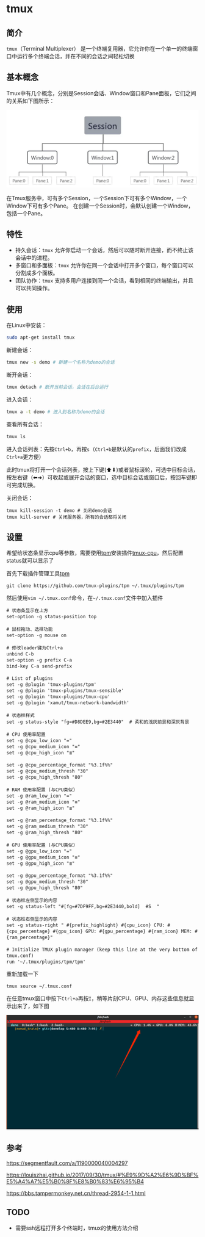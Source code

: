 # tmux

## 简介

`tmux`（Terminal Multiplexer） 是一个终端复用器，它允许你在一个单一的终端窗口中运行多个终端会话，并在不同的会话之间轻松切换

## 基本概念

Tmux中有几个概念，分别是Session会话、Window窗口和Pane面板，它们之间的关系如下图所示：

![session](./image/session.png)

在Tmux服务中，可有多个Session，一个Session下可有多个Window，一个Window下可有多个Pane。
在创建一个Session时，会默认创建一个Window，包括一个Pane。

## 特性

- 持久会话：`tmux` 允许你启动一个会话，然后可以随时断开连接，而不终止该会话中的进程。
- 多窗口和多面板：`tmux` 允许你在同一个会话中打开多个窗口，每个窗口可以分割成多个面板。
- 团队协作：`tmux` 支持多用户连接到同一个会话，看到相同的终端输出，并且可以共同操作。

## 使用

在Linux中安装：

```sh
sudo apt-get install tmux
```

新建会话：

```sh
tmux new -s demo # 新建一个名称为demo的会话
```

断开会话：

```sh
tmux detach # 断开当前会话，会话在后台运行
```

进入会话：

```sh
tmux a -t demo # 进入到名称为demo的会话
```

查看所有会话：

```sh
tmux ls
```

进入会话列表：先按`Ctrl+b`，再按`s`（`Ctrl+b`是默认的`prefix`，后面我们改成`Ctrl+a`更方便）

此时tmux将打开一个会话列表，按上下键(⬆︎⬇︎)或者鼠标滚轮，可选中目标会话，按左右键（⬅︎➜）可收起或展开会话的窗口，选中目标会话或窗口后，按回车键即可完成切换。 

关闭会话：

```
tmux kill-session -t demo # 关闭demo会话 
tmux kill-server # 关闭服务器，所有的会话都将关闭
```

## 设置

希望给状态条显示cpu等参数，需要使用[tpm](https://github.com/tmux-plugins/tpm)安装插件[tmux-cpu](https://github.com/tmux-plugins/tmux-cpu?tab=readme-ov-file)，然后配置status就可以显示了

首先下载插件管理工具[tpm](https://github.com/tmux-plugins/tpm)

```
git clone https://github.com/tmux-plugins/tpm ~/.tmux/plugins/tpm
```

然后使用`vim ~/.tmux.conf`命令，在`~/.tmux.conf`文件中加入插件

```
# 状态条显示在上方
set-option -g status-position top

# 鼠标拖动、选择功能
set-option -g mouse on

# 修改leader键为Ctrl+a
unbind C-b
set-option -g prefix C-a
bind-key C-a send-prefix

# List of plugins
set -g @plugin 'tmux-plugins/tpm'
set -g @plugin 'tmux-plugins/tmux-sensible'
set -g @plugin 'tmux-plugins/tmux-cpu'
set -g @plugin 'xamut/tmux-network-bandwidth'

# 状态栏样式
set -g status-style "fg=#D8DEE9,bg=#2E3440"  # 柔和的浅灰前景和深灰背景

# CPU 使用率配置
set -g @cpu_low_icon "="
set -g @cpu_medium_icon "≡"
set -g @cpu_high_icon "≣"

set -g @cpu_percentage_format "%3.1f%%"
set -g @cpu_medium_thresh "30"
set -g @cpu_high_thresh "80"

# RAM 使用率配置 (与CPU类似)
set -g @ram_low_icon "="
set -g @ram_medium_icon "≡"
set -g @ram_high_icon "≣"

set -g @ram_percentage_format "%3.1f%%"
set -g @ram_medium_thresh "30"
set -g @ram_high_thresh "80"

# GPU 使用率配置 (与CPU类似)
set -g @gpu_low_icon "="
set -g @gpu_medium_icon "≡"
set -g @gpu_high_icon "≣"

set -g @gpu_percentage_format "%3.1f%%"
set -g @gpu_medium_thresh "30"
set -g @gpu_high_thresh "80"

# 状态栏左侧显示的内容
set -g status-left "#[fg=#7DF9FF,bg=#2E3440,bold]  #S  "

# 状态栏右侧显示的内容
set -g status-right " #{prefix_highlight} #{cpu_icon} CPU: #{cpu_percentage} #{gpu_icon} GPU: #{gpu_percentage} #{ram_icon} MEM: #{ram_percentage}"

# Initialize TMUX plugin manager (keep this line at the very bottom of tmux.conf)
run '~/.tmux/plugins/tpm/tpm'
```

重新加载一下

```
tmux source ~/.tmux.conf
```

在任意tmux窗口中按下`Ctrl+a`再按`I`，稍等片刻CPU、GPU、内存这些信息就显示出来了，如下图

![plugin](./image/plugin.png)

## 参考

https://segmentfault.com/a/1190000040004297

https://louiszhai.github.io/2017/09/30/tmux/#%E9%9D%A2%E6%9D%BF%E5%A4%A7%E5%B0%8F%E8%B0%83%E6%95%B4

https://bbs.tampermonkey.net.cn/thread-2954-1-1.html

## TODO

- 需要ssh远程打开多个终端时，tmux的使用方法介绍
